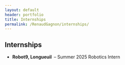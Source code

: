 ```yaml
---
layout: default
header: portfolio
title: Internships
permalink: /RenaudGagnon/internships/
---
```


<section class="internships">
  <h1>Internships</h1>
  <ul>
    <li><strong>Robot9, Longueuil</strong> – Summer 2025 Robotics Intern</li>
    <!-- add more as needed -->
  </ul>
</section>
